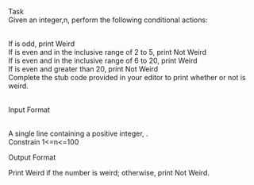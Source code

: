 Task
<br>Given an integer,n, perform the following conditional actions:

<br>If  is odd, print Weird
<br>If  is even and in the inclusive range of 2 to 5, print Not Weird
<br>If  is even and in the inclusive range of 6 to 20, print Weird
<br>If  is even and greater than 20, print Not Weird
<br>Complete the stub code provided in your editor to print whether or not  is weird.

<br>Input Format

<br>A single line containing a positive integer, .
<br>Constrain 1<=n<=100

Output Format

Print Weird if the number is weird; otherwise, print Not Weird.
